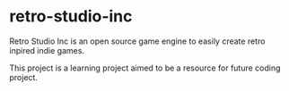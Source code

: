 # retro-studio-inc
Retro Studio Inc is an open source game engine to easily create retro inpired indie games. 

This project is a learning project aimed to be a resource for future coding project.
